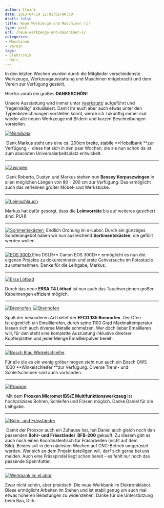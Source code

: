 ```yaml
---
author: floink
date: 2013-04-14 12:01:01+00:00
draft: false
title: Neue Werkzeuge und Maschinen (1)
type: post
url: /neue-werkzeuge-und-maschinen-1/
categories:
- Maschinen
- Verein
tags:
- Elektronik
- Holz
---
```


In den letzten Wochen wurden durch die Mitglieder verschiedenste Werkzeuge, Werkzeugausstattung und Maschinen mitgebracht und dem Verein zur Verfügung gestellt.

Hierfür vorab ein großes **DANKESCHÖN!**

Unsere Ausstattung wird immer unter [/werkstatt/](/werkstatt/) aufgeführt und "regelmäßig" aktualisiert. Damit Ihr euch aber auch etwas unter den Typenbezeichnungen vorstellen könnt, werde ich zukünftig immer mal wieder alle neuen Werkzeuge mit Bildern und kurzen Beschreibungen vorstellen. 

<!-- more -->


_[![Werkbank](/wp-content/uploads/2013/04/neuwerk-6-300x200.jpg)
](/wp-content/uploads/2013/04/neuwerk-6.jpg)_




 Dank Markus steht uns eine ca. 200cm breite, stabile **Hobelbank **zur Verfügung -  diese hat sich in den paar Wochen, die sie nun schon da ist zum absoluten Universalarbeitsplatz entwickelt.






* * *




[![Zwingen](/wp-content/uploads/2013/04/neuwerk-7-200x300.jpg)
](/wp-content/uploads/2013/04/neuwerk-7.jpg)




 Dank Roberto, Dustyn und Markus stehen nun **Bessey Korpuszwingen** in allen möglichen Längen von 80 - 200 cm zur Verfügung. Das ermöglicht auch das verleimen großer Möbel- und Werkstücke.






* * *




[![Leimschlauch](/wp-content/uploads/2013/04/neuwerk-5-150x150.jpg)
](/wp-content/uploads/2013/04/neuwerk-5.jpg)




Markus hat dafür gesorgt, dass die **Leimvorräte** bis auf weiteres gesichert sind. PUH!






* * *




[![Sorimentskästen](/wp-content/uploads/2013/04/neuwerk-4-128x300.jpg)
](/wp-content/uploads/2013/04/neuwerk-4.jpg) Endlich Ordnung im e-Labor. Durch ein günstiges Sonderangebot haben wir nun ausreichend **Sortimentskästen**, die gefüllt werden wollen.






* * *




[![EOS 300D](/wp-content/uploads/2013/04/neuwerk-16-300x200.jpg)
](/wp-content/uploads/2013/04/neuwerk-16.jpg)Eine DSLR** Canon EOS 300D** ermöglicht es nun die eigenen Projekte zu dokumentieren und erste Gehversuche im Fotostudio zu unternehmen. Danke für die Leihgabe, Markus.






* * *




[![Ersa Lötbad](/wp-content/uploads/2013/04/neuwerk-15-200x300.jpg)
](/wp-content/uploads/2013/04/neuwerk-15.jpg)




Durch das neue **ERSA T4 Lötbad** ist nun auch das Tauchverzinnen großer Kabelmengen effizient möglich.






* * *



[![Brennofen](/wp-content/uploads/2013/04/neuwerk-13-300x200.jpg)
](/wp-content/uploads/2013/04/neuwerk-14.jpg) [![Brennofen](/wp-content/uploads/2013/04/neuwerk-14-200x300.jpg)
](/wp-content/uploads/2013/04/neuwerk-14.jpg)


Spaß der besonderen Art bietet der **EFCO 135 Brennofen**. Der Ofen ist eigentlich ein Emaillierofen, durch seine 1100 Grad Maximaltemperatur lassen sich auch diverse Metalle schmelzen. Wer doch lieber Emaillieren will, für den steht eine komplette Ausrüstung inklusive diverser Kupferplatten und jeder Menge Emaillierpulver bereit.






* * *




[![Bosch Blau Winkelschleifer](/wp-content/uploads/2013/04/neuwerk-12-300x200.jpg)
](/wp-content/uploads/2013/04/neuwerk-12.jpg)




Für alle die es ein wenig gröber mögen steht nun auch ein Bosch GWS 1000 **Winkelschleifer **zur Verfügung. Diverse Trenn- und Schleifscheiben sind auch vorhanden.






* * *




[![Proxxon](/wp-content/uploads/2013/04/neuwerk-11-300x200.jpg)
](/wp-content/uploads/2013/04/neuwerk-11.jpg)




 Mit dem **Proxxon Micromot IBS/E Multifunktionswerkzeug** ist hochpräzises Bohren, Schleifen und Fräsen möglich. Danke Daniel für die Leihgabe.






* * *




[![Bohr- und Fräsständer](/wp-content/uploads/2013/04/neuwerk-10-200x300.jpg)
](/wp-content/uploads/2013/04/neuwerk-10.jpg)




 Damit der Proxxon auch ein Zuhause hat, hat Daniel auch gleich noch den passenden **Bohr- und Fräsständer  BFB-200** gekauft. Zu diesem gibt es auch noch einen Koordinatentisch für Fräsarbeiten (nicht auf dem Bild). Beides soll in den nächsten Wochen auf CNC-Betrieb umgerüstet werden. Wer sich an dem Projekt beteiligen will, darf sich gerne bei uns melden. Auch eine Frässpindel liegt schon bereit - es fehlt nur noch das passende Spannfutter.






* * *




[![Werkbank im eLabor](/wp-content/uploads/2013/04/neuwerk-9-200x300.jpg)
](/wp-content/uploads/2013/04/neuwerk-9.jpg)




Zwar nicht schön, aber praktisch: Die neue Werkbank im Elektroniklabor. Diese ermöglicht Arbeiten im Stehen und ist stabil genug um auch mal etwas höheren Belastungen zu widerstehen. Danke für die Unterstützung beim Bau, Dirk.
